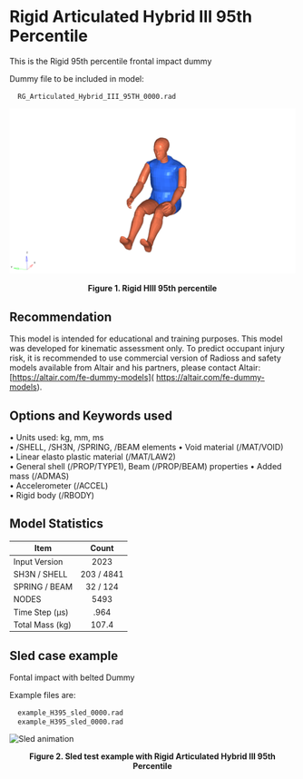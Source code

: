# Rigid Articulated Hybrid III 95th Percentile

This is the Rigid 95th percentile frontal impact dummy

Dummy file to be included in model:

      RG_Articulated_Hybrid_III_95TH_0000.rad

![image](/Safety/Hybrid_III_95th_RG_Articulated/Images/RGID_H3_95th.png)
<figcaption align = "center"><b>Figure 1. Rigid HIII 95th percentile </b></figcaption>

## Recommendation

This model is intended for educational and training purposes.
This model was developed for kinematic assessment only. To predict occupant injury risk, it is recommended to use commercial version of Radioss and safety models available from Altair and his partners, please contact Altair: [https://altair.com/fe-dummy-models]( https://altair.com/fe-dummy-models).

## Options and Keywords used

• Units used: kg, mm, ms  
• /SHELL, /SH3N, /SPRING, /BEAM elements
• Void material (/MAT/VOID)  
• Linear elasto plastic material (/MAT/LAW2)  
• General shell (/PROP/TYPE1), Beam (/PROP/BEAM) properties
• Added mass (/ADMAS)  
• Accelerometer (/ACCEL)  
• Rigid body (/RBODY)

## Model Statistics

| Item                 | Count         |
| -------------------- |:-------------:|
| Input Version        | 2023          |
| SH3N / SHELL         | 203 / 4841    |
| SPRING / BEAM        | 32 / 124      |
| NODES                | 5493          |
| Time Step (µs)       | .964          |
| Total Mass (kg)      | 107.4         |

## Sled case example

Fontal impact with belted Dummy

Example files are:

      example_H395_sled_0000.rad
      example_H395_sled_0000.rad

![Sled animation](/Safety/Hybrid_III_95th_RG_Articulated/Images/anims.gif)
<figcaption align = "center"><b>Figure 2. Sled test example with Rigid Articulated Hybrid III 95th Percentile</b></figcaption>
